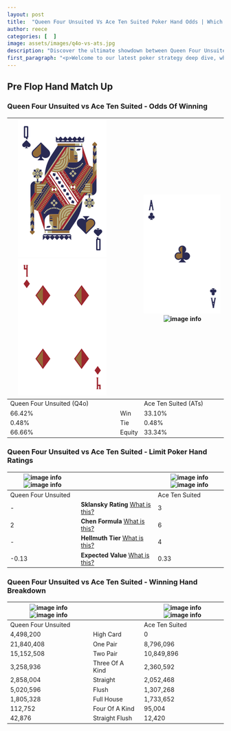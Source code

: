 ```yaml
---
layout: post
title:  "Queen Four Unsuited Vs Ace Ten Suited Poker Hand Odds | Which Is The Better Hand In Poker? A Complete Guide"
author: reece
categories: [  ]
image: assets/images/q4o-vs-ats.jpg
description: "Discover the ultimate showdown between Queen Four Unsuited and Ace Ten Suited in poker! Uncover the odds, strategies, and scenarios where one hand triumphs over the other. Get ready to up your poker game with this thrilling analysis."
first_paragraph: "<p>Welcome to our latest poker strategy deep dive, where we're pitting two distinct hands against each other in a high-stakes showdown: Queen Four Unsuited vs Ace Ten Suited.</p><p>In the dynamic world of poker, every decision counts, and knowing which hand holds the upper hand is key to your success at the table.</p><p>In this article, we'll dissect these two hands, explore the scenarios where one dominates the other, and equip you with the knowledge to make strategic choices that can tip the odds in your favor.</p><p>Get ready to unravel the intriguing dynamics of these poker hands and elevate your game to new heights.</p>"
---
```




[comment]: # (sp0)

## Pre Flop Hand Match Up

<div class="table hand-ratings" markdown="1"> 



### Queen Four Unsuited vs Ace Ten Suited - Odds Of Winning


    
| ![image info](assets/images/hand1/q.png) ![image info](assets/images/hand1/4o.png) |  | ![image info](assets/images/hand2/a.png) ![image info](assets/images/hand2/ts.png) |
| -------- | -------- | -------- |
| Queen Four Unsuited (Q4o) |  | Ace Ten Suited (ATs) |
| 66.42% | Win | 33.10% |
| 0.48% | Tie | 0.48% |
| 66.66% | Equity | 33.34% |




[comment]: # (sp1)



### Queen Four Unsuited vs Ace Ten Suited - Limit Poker Hand Ratings


    
| ![image info](https://www.riverpairs.com/assets/images/hand1/q.png) ![image info](https://www.riverpairs.com/assets/images/hand1/4o.png) |  | ![image info](https://www.riverpairs.com/assets/images/hand2/a.png) ![image info](https://www.riverpairs.com/assets/images/hand2/ts.png) |
| -------- | -------- | -------- |
| Queen Four Unsuited |  | Ace Ten Suited |
| - | **Sklansky Rating** [What is this?](/sklansky-rating-explained) | 3 |
| 2 | **Chen Formula** [What is this?](/chen-formula-explained) | 6 |
| - | **Hellmuth Tier** [What is this?](/Hellmuth-tier-explained) | 4 |
| -0.13 | **Expected Value** [What is this?](/expected-value-explained) | 0.33 |




[comment]: # (sp2)



### Queen Four Unsuited vs Ace Ten Suited - Winning Hand Breakdown


    
| ![image info](https://www.riverpairs.com/assets/images/hand1/q.png) ![image info](https://www.riverpairs.com/assets/images/hand1/4o.png) |  | ![image info](https://www.riverpairs.com/assets/images/hand2/a.png) ![image info](https://www.riverpairs.com/assets/images/hand2/ts.png) |
| -------- | -------- | -------- |
| Queen Four Unsuited |  | Ace Ten Suited |
| 4,498,200 | High Card | 0 |
| 21,840,408 | One Pair | 8,796,096 |
| 15,152,508 | Two Pair | 10,849,896 |
| 3,258,936 | Three Of A Kind | 2,360,592 |
| 2,858,004 | Straight | 2,052,468 |
| 5,020,596 | Flush | 1,307,268 |
| 1,805,328 | Full House | 1,733,652 |
| 112,752 | Four Of A Kind | 95,004 |
| 42,876 | Straight Flush | 12,420 |




[comment]: # (sp3)



</div>

[comment]: # (sp4)



[comment]: # (sp5)

